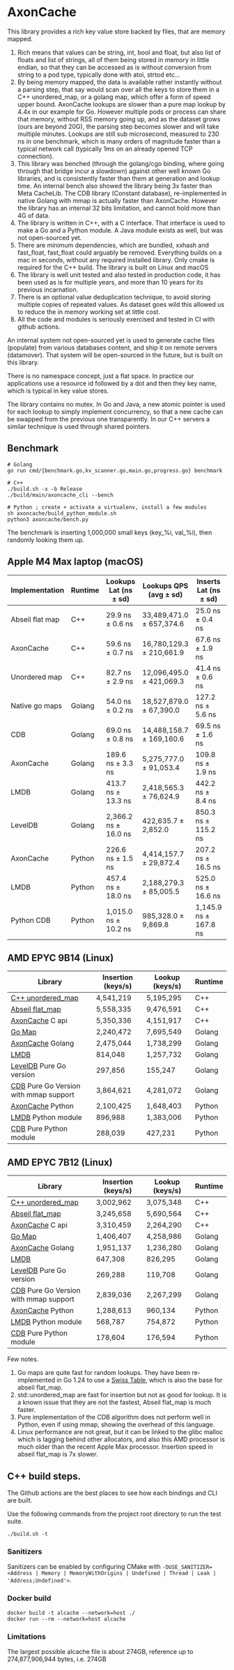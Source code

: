 # AxonCache

This library provides a rich key value store backed by files, that are memory mapped.

1. Rich means that values can be string, int, bool and float, but also list of floats and list of strings, all of them being stored in memory in little endian, so that they can be accessed as is without conversion from string to a pod type, typically done with atoi, strtod etc...
2. By being memory mapped, the data is available rather instantly without a parsing step, that say would scan over all the keys to store them in a C++ unordered_map, or a golang map, which offer a form of speed upper bound. AxonCache lookups are slower than a pure map lookup by 4.4x in our example for Go. However multiple pods or process can share that memory, without RSS memory going up, and as the dataset grows (ours are beyond 20G), the parsing step becomes slower and will take multiple minutes. Lookups are still sub microsecond, measured to 230 ns in one benchmark, which is many orders of magnitude faster than a typical network call (typically 1ms on an already opened TCP connection).
3. This library was benched (through the golang/cgo binding, where going through that bridge incur a slowdown) against other well known Go libraries, and is consistently faster than them at generation and lookup time. An internal bench also showed the library being 3x faster than Meta CacheLib. The CDB library (Constant database), re-implemented in native Golang with mmap is actually faster than AxonCache. However the library has an internal 32 bits limitation, and cannot hold more than 4G of data.
4. The library is written in C++, with a C interface. That interface is used to make a Go and a Python module. A Java module exists as well, but was not open-sourced yet.
5. There are minimum dependencies, which are bundled, xxhash and fast_float, fast_float could arguably be removed. Everything builds on a mac in seconds, without any required installed library. Only cmake is required for the C++ build. The library is built on Linux and macOS
6. The library is well unit tested and also tested in production code, it has been used as is for multiple years, and more than 10 years for its previous incarnation.
7. There is an optional value deduplication technique, to avoid storing multiple copies of repeated values. As dataset goes wild this allowed us to reduce the in memory working set at little cost.
8. All the code and modules is seriously exercised and tested in CI with github actions.

An internal system not open-sourced yet is used to generate cache files (populate) from various databases content, and ship it on remote servers (datamover). That system will be open-sourced in the future, but is built on this library.

There is no namespace concept, just a flat space. In practice our applications use a resource id followed by a dot and then they key name, which is typical in key value stores.

The library contains no mutex. In Go and Java, a new atomic pointer is used for each lookup to simply implement concurrency, so that a new cache can be swapped from the previous one transparently. In our C++ servers a similar technique is used through shared pointers.

## Benchmark

```
# Golang
go run cmd/{benchmark.go,kv_scanner.go,main.go,progress.go} benchmark
```

```
# C++
./build.sh -x -b Release
./build/main/axoncache_cli --bench
```

```
# Python ; create + activate a virtualenv, install a few modules
sh axoncache/build_python_module.sh
python3 axoncache/bench.py 
```

The benchmark is inserting 1,000,000 small keys (key_%i, val_%i), then randomly looking them up.

## Apple M4 Max laptop (macOS)

| Implementation                         | Runtime | Lookups Lat (ns ± sd)        | Lookups QPS (avg ± sd)       | Inserts Lat (ns ± sd)        | Inserts QPS (avg ± sd)       |
|----------------------------------------|---------|------------------------------|------------------------------|------------------------------|------------------------------|
| Abseil flat map                        | C++     | 29.9 ns ± 0.6 ns             | 33,489,471.0 ± 657,374.6     | 25.0 ns ± 0.4 ns             | 40,069,664.7 ± 693,702.1     |
| AxonCache                              | C++     | 59.6 ns ± 0.7 ns             | 16,780,129.3 ± 210,661.9     | 67.6 ns ± 1.9 ns             | 14,808,894.0 ± 411,348.6     |
| Unordered map                          | C++     | 82.7 ns ± 2.9 ns             | 12,096,495.0 ± 421,069.3     | 41.4 ns ± 0.6 ns             | 24,186,031.7 ± 368,718.7     |
| Native go maps                         | Golang  | 54.0 ns ± 0.2 ns             | 18,527,879.0 ± 67,390.0      | 127.2 ns ± 5.6 ns            | 7,869,449.0 ± 340,481.3      |
| CDB                                    | Golang  | 69.0 ns ± 0.8 ns             | 14,488,158.7 ± 169,160.6     | 69.5 ns ± 1.6 ns             | 14,392,223.0 ± 323,034.5     |
| AxonCache                              | Golang  | 189.6 ns ± 3.3 ns            | 5,275,777.0 ± 91,053.4       | 109.8 ns ± 1.9 ns            | 9,108,831.7 ± 161,727.5      |
| LMDB                                   | Golang  | 413.7 ns ± 13.3 ns           | 2,418,565.3 ± 76,624.9       | 442.2 ns ± 8.4 ns            | 2,262,180.0 ± 43,538.2       |
| LevelDB                                | Golang  | 2,366.2 ns ± 16.0 ns         | 422,635.7 ± 2,852.0          | 850.3 ns ± 115.2 ns          | 1,189,503.3 ± 149,606.1      |
| AxonCache                              | Python  | 226.6 ns ± 1.5 ns            | 4,414,157.7 ± 29,872.4       | 207.2 ns ± 16.5 ns           | 4,844,875.3 ± 370,012.5      |
| LMDB                                   | Python  | 457.4 ns ± 18.0 ns           | 2,188,279.3 ± 85,005.5       | 525.0 ns ± 16.6 ns           | 1,905,863.3 ± 59,365.3       |
| Python CDB                             | Python  | 1,015.0 ns ± 10.2 ns         | 985,328.0 ± 9,869.8          | 1,145.9 ns ± 167.8 ns        | 884,331.0 ± 119,376.5        |

## AMD EPYC 9B14 (Linux)

| Library                                                                  | Insertion (keys/s) | Lookup (keys/s) | Runtime |
| --------------------------------------------------                       | ------------------ | ----------------| --------|
| [C++ unordered_map](https://github.com/AppLovin/AxonCache)               | 4,541,219          | 5,195,295       | C++     |
| [Abseil flat_map](https://abseil.io/docs/cpp/guides/container)           | 5,558,335          | 9,476,591       | C++     |
| [AxonCache](https://github.com/AppLovin/AxonCache) C api                 | 5,350,336          | 4,151,917       | C++     |
| [Go Map](https://pkg.go.dev/builtin#map)                                 | 2,240,472          | 7,695,549       | Golang  |
| [AxonCache](https://github.com/AppLovin/AxonCache) Golang                | 2,475,044          | 1,738,299       | Golang  |
| [LMDB](https://symas.com/lmdb/)                                          | 814,048            | 1,257,732       | Golang  |
| [LevelDB](https://github.com/syndtr/goleveldb) Pure Go version           | 297,856            | 155,247         | Golang  |
| [CDB](https://cr.yp.to/cdb.html) Pure Go Version with mmap support       | 3,864,621          | 4,281,072       | Golang  |
| [AxonCache](https://github.com/AppLovin/AxonCache) Python                | 2,100,425          | 1,648,403       | Python  |
| [LMDB](https://github.com/jnwatson/py-lmdb/) Python module               | 896,988            | 1,383,006       | Python  |
| [CDB](https://github.com/bbayles/python-pure-cdb) Pure Python module     | 288,039            | 427,231         | Python  |

## AMD EPYC 7B12 (Linux)

| Library                                                                  | Insertion (keys/s) | Lookup (keys/s) | Runtime |
| --------------------------------------------------                       | ------------------ | ----------------| --------|
| [C++ unordered_map](https://github.com/AppLovin/AxonCache)               | 3,002,962          | 3,075,348       | C++     |
| [Abseil flat_map](https://abseil.io/docs/cpp/guides/container)           | 3,245,658          | 5,690,564       | C++     |
| [AxonCache](https://github.com/AppLovin/AxonCache) C api                 | 3,310,459          | 2,264,290       | C++     |
| [Go Map](https://pkg.go.dev/builtin#map)                                 | 1,406,407          | 4,258,986       | Golang  |
| [AxonCache](https://github.com/AppLovin/AxonCache) Golang                | 1,951,137          | 1,236,280       | Golang  |
| [LMDB](https://symas.com/lmdb/)                                          | 647,308            | 826,295         | Golang  |
| [LevelDB](https://github.com/syndtr/goleveldb) Pure Go version           | 269,288            | 119,708         | Golang  |
| [CDB](https://cr.yp.to/cdb.html) Pure Go Version with mmap support       | 2,839,036          | 2,267,299       | Golang  |
| [AxonCache](https://github.com/AppLovin/AxonCache) Python                | 1,288,613          | 960,134         | Python  |
| [LMDB](https://github.com/jnwatson/py-lmdb/) Python module               | 568,787            | 754,872         | Python  |
| [CDB](https://github.com/bbayles/python-pure-cdb) Pure Python module     | 178,604            | 176,594         | Python  |

Few notes.

1. Go maps are quite fast for random lookups. They have been re-implemented in Go 1.24 to use a [Swiss Table](https://go.dev/blog/swisstable), which is also the base for abseil flat_map.
2. std::unordered_map are fast for insertion but not as good for lookup. It is a known issue that they are not the fastest, Abseil flat_map is much faster.
3. Pure implementation of the CDB algorithm does not perform well in Python, even if using mmap, showing the overhead of this language.
4. Linux performance are not great, but it can be linked to the glibc malloc which is lagging behind other allocators, and also this AMD processor is much older than the recent Apple Max processor. Insertion speed in abseil flat_map is 7x slower.

## C++ build steps.

The Github actions are the best places to see how each bindings and CLI are built.

Use the following commands from the project root directory to run the test suite.

```
./build.sh -t
```

### Sanitizers

Sanitizers can be enabled by configuring CMake with `-DUSE_SANITIZER=<Address | Memory | MemoryWithOrigins | Undefined | Thread | Leak | 'Address;Undefined'>`.

### Docker build

```
docker build -t alcache --network=host ./
docker run --rm --network=host alcache
```

### Limitations

The largest possible alcache file is about 274GB, reference up to 274,877,906,944 bytes, i.e. 274GB
